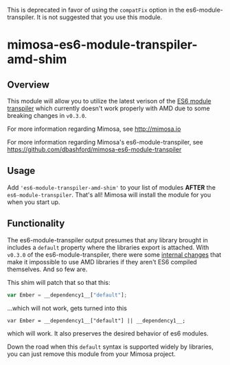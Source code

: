 This is deprecated in favor of using the `compatFix` option in the es6-module-transpiler.  It is not suggested that you use this module.

# mimosa-es6-module-transpiler-amd-shim

## Overview

This module will allow you to utilize the latest verison of the [ES6 module transpiler](http://square.github.io/es6-module-transpiler/) which currently doesn't work properly with AMD due to some breaking changes in `v0.3.0`.

For more information regarding Mimosa, see http://mimosa.io

For more information regarding Mimosa's es6-module-transpiler, see https://github.com/dbashford/mimosa-es6-module-transpiler

## Usage

Add `'es6-module-transpiler-amd-shim'` to your list of modules __AFTER__ the `es6-module-transpiler`.  That's all!  Mimosa will install the module for you when you start up.

## Functionality

The es6-module-transpiler output presumes that any library brought in includes a `default` property where the libraries export is attached. With `v0.3.0` of the es6-module-transpiler, there were some [internal changes](https://github.com/square/es6-module-transpiler/blob/master/TRANSITION.md#internal-changes) that make it impossible to use AMD libraries if they aren't ES6 compiled themselves.  And so few are.  

This shim will patch that so that this:

```javascript
var Ember = __dependency1__["default"];
```

...which will not work, gets turned into this

```
var Ember = __dependency1__["default"] || __dependency1__;
```

which will work.  It also preserves the desired behavior of es6 modules.

Down the road when this `default` syntax is supported widely by libraries, you can just remove this module from your Mimosa project.
